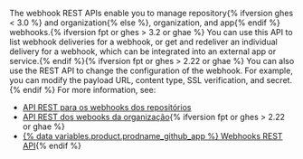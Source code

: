 The webhook REST APIs enable you to manage repository{% ifversion ghes < 3.0 %} and organization{% else %}, organization, and app{% endif %} webhooks.{% ifversion fpt or ghes > 3.2 or ghae %} You can use this API to list webhook deliveries for a webhook, or get and redeliver an individual delivery for a webhook, which can be integrated into an external app or service.{% endif %}{% ifversion fpt or ghes > 2.22 or ghae %} You can also use the REST API to change the configuration of the webhook. For example, you can modify the payload URL, content type, SSL verification, and secret.{% endif %} For more information, see:

- [API REST para os webhooks dos repositórios](/rest/reference/repos#webhooks)
- [API REST dos webooks da organização](/rest/reference/orgs#webhooks){% ifversion fpt or ghes > 2.22 or ghae %}
- [{% data variables.product.prodname_github_app %} Webhooks REST API](/rest/reference/apps#webhooks){% endif %}
